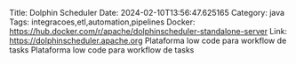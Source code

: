 Title: Dolphin Scheduler
Date: 2024-02-10T13:56:47.625165
Category: java
Tags: integracoes,etl,automation,pipelines
Docker: https://hub.docker.com/r/apache/dolphinscheduler-standalone-server
Link: https://dolphinscheduler.apache.org
Plataforma low code para workflow de tasks
Plataforma low code para workflow de tasks
